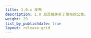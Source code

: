 ```yaml
---
title: 1.0.x 发布
description: 1.0 及其相关补丁发布的公告。
weight: 29
list_by_publishdate: true
layout: release-grid
---
```

